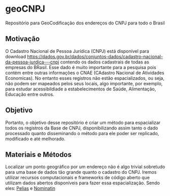 # geoCNPJ

Repositório para GeoCodificação dos endereços do CNPJ para todo o Brasil

## Motivação

O Cadastro Nacional de Pessoa Jurídica (CNPJ) está disponível para download https://dados.gov.br/dados/conjuntos-dados/cadastro-nacional-da-pessoa-jurdica---cnpj contendo os dados cadastrais de todas as empresas do BRasil. Esse dado é muito importante para a pesquisa pois contém entre outras informações o CNAE (CAdastro Nacional de Atividades Economicas). No entanto esses registros não estão espacializados, ou seja, não podem ser mapeados pelos seus locais, algo importante, por exemplo, para estudar acessibildiade a estabelecimentos de Saúde, Alimentação, Educação entre outros.

## Objetivo

Portanto, o objetivo desse repositório é criar um método para espacializar todos os registros da Base de CNPJ, disponibilizando assim tanto o dado processado quanto disseminando o método para ele poder ser replicado, modificado e até melhorado.

## Materiais e Métodos

Localizar um ponto geográfico por um endereço não é algo trivial sobretudo para uma base de dados tão grande quanto o cadastro do CNPJ. Iremos utilizar recursos computacionais e frameworks de código aberto que utilizam dados abertos disponíveis para fazer essa espacialização. Sendo eles: [Pelias](https://pelias.io/) e [Nominatin](https://nominatim.org/)
